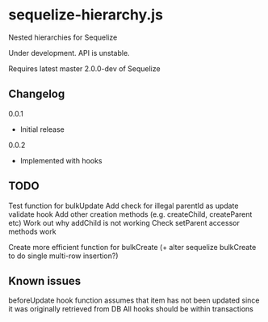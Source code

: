 # sequelize-hierarchy.js

Nested hierarchies for Sequelize

Under development. API is unstable.

Requires latest master 2.0.0-dev of Sequelize

## Changelog

0.0.1

* Initial release

0.0.2

* Implemented with hooks

## TODO

Test function for bulkUpdate
Add check for illegal parentId as update validate hook
Add other creation methods (e.g. createChild, createParent etc)
Work out why addChild is not working
Check setParent accessor methods work

Create more efficient function for bulkCreate (+ alter sequelize bulkCreate to do single multi-row insertion?)

## Known issues

beforeUpdate hook function assumes that item has not been updated since it was originally retrieved from DB
All hooks should be within transactions

